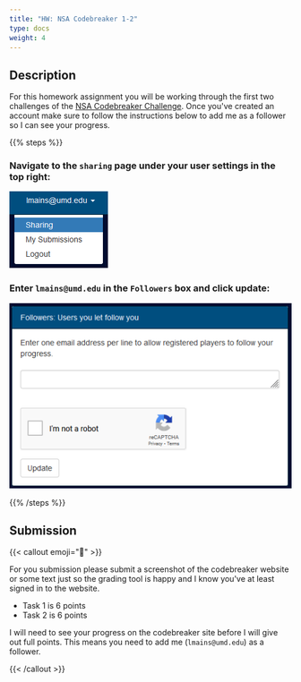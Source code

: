 ```yaml
---
title: "HW: NSA Codebreaker 1-2"
type: docs
weight: 4
---
```


## Description

For this homework assignment you will be working through the first two
challenges of the [NSA Codebreaker Challenge](https://nsa-codebreaker.org). Once
you've created an account make sure to follow the instructions below to add me
as a follower so I can see your progress.

{{% steps %}}

### Navigate to the `sharing` page under your user settings in the top right:

![](codebreaker_shareing.png)

### Enter `lmains@umd.edu` in the `Followers` box and click update:

![](codebreaker_email_enter.png)

{{% /steps %}}

## Submission

{{< callout emoji="📝" >}}

For you submission please submit a screenshot of the codebreaker website or some
text just so the grading tool is happy and I know you've at least signed in to
the website.

- Task 1 is 6 points
- Task 2 is 6 points

I will need to see your progress on the codebreaker site before I will give out
full points. This means you need to add me (`lmains@umd.edu`) as a follower.

{{< /callout >}}
